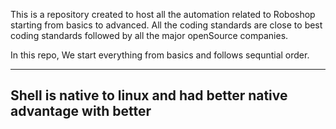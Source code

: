 
This is a repository created to host all the automation related to Roboshop starting from basics to advanced.
All the coding standards are close to best coding standards followed by all the major openSource companies.

In this repo, We start everything from basics and follows sequntial order.

----
Shell is native to linux and had better native advantage with better 
-----